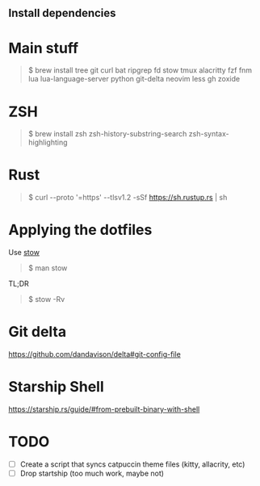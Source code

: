 ## Install dependencies

# Main stuff
> $ brew install tree git curl bat ripgrep fd stow tmux alacritty fzf fnm lua lua-language-server python git-delta neovim less gh zoxide

# ZSH
> $ brew install zsh zsh-history-substring-search zsh-syntax-highlighting

# Rust
> $ curl --proto '=https' --tlsv1.2 -sSf https://sh.rustup.rs | sh

# Applying the dotfiles
Use [stow](https://www.gnu.org/software/stow)
> $ man stow

TL;DR
> $ stow -Rv <folder>

# Git delta
https://github.com/dandavison/delta#git-config-file

# Starship Shell
https://starship.rs/guide/#from-prebuilt-binary-with-shell

# TODO
- [ ] Create a script that syncs catpuccin theme files (kitty, allacrity, etc)
- [ ] Drop startship (too much work, maybe not)
